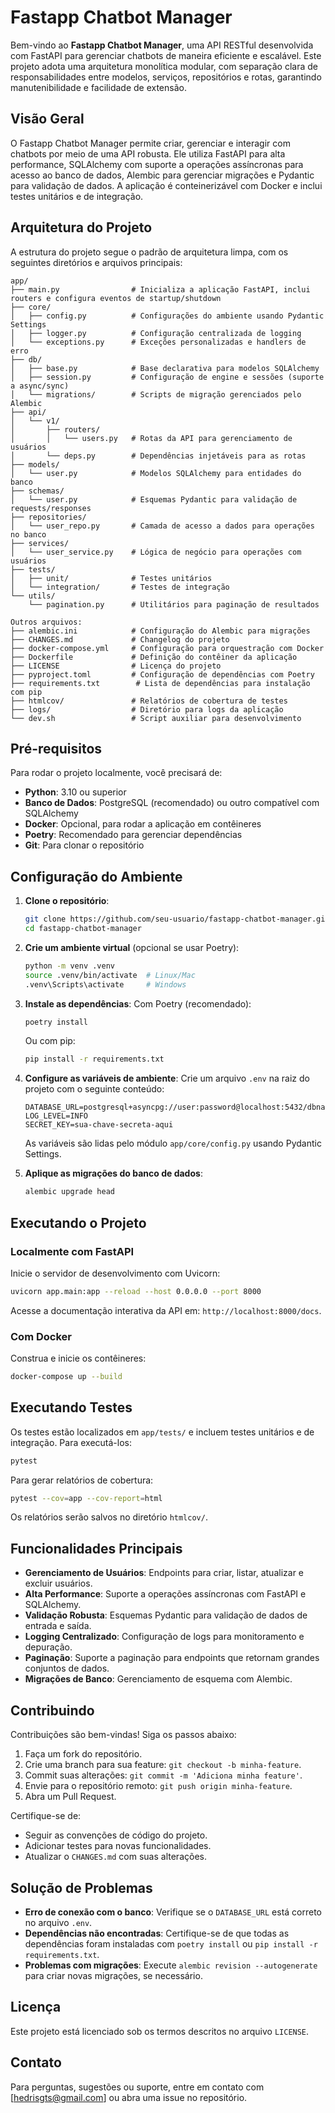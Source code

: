 # Fastapp Chatbot Manager

Bem-vindo ao **Fastapp Chatbot Manager**, uma API RESTful desenvolvida com FastAPI para gerenciar chatbots de maneira eficiente e escalável. Este projeto adota uma arquitetura monolítica modular, com separação clara de responsabilidades entre modelos, serviços, repositórios e rotas, garantindo manutenibilidade e facilidade de extensão.

## Visão Geral

O Fastapp Chatbot Manager permite criar, gerenciar e interagir com chatbots por meio de uma API robusta. Ele utiliza FastAPI para alta performance, SQLAlchemy com suporte a operações assíncronas para acesso ao banco de dados, Alembic para gerenciar migrações e Pydantic para validação de dados. A aplicação é conteinerizável com Docker e inclui testes unitários e de integração.

## Arquitetura do Projeto

A estrutura do projeto segue o padrão de arquitetura limpa, com os seguintes diretórios e arquivos principais:

```plaintext
app/
├── main.py                # Inicializa a aplicação FastAPI, inclui routers e configura eventos de startup/shutdown
├── core/
│   ├── config.py          # Configurações do ambiente usando Pydantic Settings
│   ├── logger.py          # Configuração centralizada de logging
│   └── exceptions.py      # Exceções personalizadas e handlers de erro
├── db/
│   ├── base.py            # Base declarativa para modelos SQLAlchemy
│   ├── session.py         # Configuração de engine e sessões (suporte a async/sync)
│   └── migrations/        # Scripts de migração gerenciados pelo Alembic
├── api/
│   └── v1/
│       ├── routers/
│       │   └── users.py   # Rotas da API para gerenciamento de usuários
│       └── deps.py        # Dependências injetáveis para as rotas
├── models/
│   └── user.py            # Modelos SQLAlchemy para entidades do banco
├── schemas/
│   └── user.py            # Esquemas Pydantic para validação de requests/responses
├── repositories/
│   └── user_repo.py       # Camada de acesso a dados para operações no banco
├── services/
│   └── user_service.py    # Lógica de negócio para operações com usuários
├── tests/
│   ├── unit/              # Testes unitários
│   └── integration/       # Testes de integração
└── utils/
    └── pagination.py      # Utilitários para paginação de resultados

Outros arquivos:
├── alembic.ini            # Configuração do Alembic para migrações
├── CHANGES.md             # Changelog do projeto
├── docker-compose.yml     # Configuração para orquestração com Docker
├── Dockerfile             # Definição do contêiner da aplicação
├── LICENSE                # Licença do projeto
├── pyproject.toml         # Configuração de dependências com Poetry
├── requirements.txt        # Lista de dependências para instalação com pip
├── htmlcov/               # Relatórios de cobertura de testes
├── logs/                  # Diretório para logs da aplicação
└── dev.sh                 # Script auxiliar para desenvolvimento
```

## Pré-requisitos

Para rodar o projeto localmente, você precisará de:

- **Python**: 3.10 ou superior
- **Banco de Dados**: PostgreSQL (recomendado) ou outro compatível com SQLAlchemy
- **Docker**: Opcional, para rodar a aplicação em contêineres
- **Poetry**: Recomendado para gerenciar dependências
- **Git**: Para clonar o repositório

## Configuração do Ambiente

1. **Clone o repositório**:
   ```bash
   git clone https://github.com/seu-usuario/fastapp-chatbot-manager.git
   cd fastapp-chatbot-manager
   ```

2. **Crie um ambiente virtual** (opcional se usar Poetry):
   ```bash
   python -m venv .venv
   source .venv/bin/activate  # Linux/Mac
   .venv\Scripts\activate     # Windows
   ```

3. **Instale as dependências**:
   Com Poetry (recomendado):
   ```bash
   poetry install
   ```
   Ou com pip:
   ```bash
   pip install -r requirements.txt
   ```

4. **Configure as variáveis de ambiente**:
   Crie um arquivo `.env` na raiz do projeto com o seguinte conteúdo:
   ```plaintext
   DATABASE_URL=postgresql+asyncpg://user:password@localhost:5432/dbname
   LOG_LEVEL=INFO
   SECRET_KEY=sua-chave-secreta-aqui
   ```
   As variáveis são lidas pelo módulo `app/core/config.py` usando Pydantic Settings.

5. **Aplique as migrações do banco de dados**:
   ```bash
   alembic upgrade head
   ```

## Executando o Projeto

### Localmente com FastAPI
Inicie o servidor de desenvolvimento com Uvicorn:
```bash
uvicorn app.main:app --reload --host 0.0.0.0 --port 8000
```
Acesse a documentação interativa da API em: `http://localhost:8000/docs`.

### Com Docker
Construa e inicie os contêineres:
```bash
docker-compose up --build
```

## Executando Testes

Os testes estão localizados em `app/tests/` e incluem testes unitários e de integração. Para executá-los:

```bash
pytest
```

Para gerar relatórios de cobertura:
```bash
pytest --cov=app --cov-report=html
```
Os relatórios serão salvos no diretório `htmlcov/`.

## Funcionalidades Principais

- **Gerenciamento de Usuários**: Endpoints para criar, listar, atualizar e excluir usuários.
- **Alta Performance**: Suporte a operações assíncronas com FastAPI e SQLAlchemy.
- **Validação Robusta**: Esquemas Pydantic para validação de dados de entrada e saída.
- **Logging Centralizado**: Configuração de logs para monitoramento e depuração.
- **Paginação**: Suporte a paginação para endpoints que retornam grandes conjuntos de dados.
- **Migrações de Banco**: Gerenciamento de esquema com Alembic.

## Contribuindo

Contribuições são bem-vindas! Siga os passos abaixo:

1. Faça um fork do repositório.
2. Crie uma branch para sua feature: `git checkout -b minha-feature`.
3. Commit suas alterações: `git commit -m 'Adiciona minha feature'`.
4. Envie para o repositório remoto: `git push origin minha-feature`.
5. Abra um Pull Request.

Certifique-se de:
- Seguir as convenções de código do projeto.
- Adicionar testes para novas funcionalidades.
- Atualizar o `CHANGES.md` com suas alterações.

## Solução de Problemas

- **Erro de conexão com o banco**: Verifique se o `DATABASE_URL` está correto no arquivo `.env`.
- **Dependências não encontradas**: Certifique-se de que todas as dependências foram instaladas com `poetry install` ou `pip install -r requirements.txt`.
- **Problemas com migrações**: Execute `alembic revision --autogenerate` para criar novas migrações, se necessário.

## Licença

Este projeto está licenciado sob os termos descritos no arquivo `LICENSE`.

## Contato

Para perguntas, sugestões ou suporte, entre em contato com [hedrisgts@gmail.com] ou abra uma issue no repositório.
